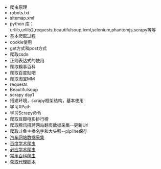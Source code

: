 - 爬虫原理
- robots.txt
- sitemap.xml
- python 库：urllib,urllib2,requests,beautifulsoup,lxml,selenium,phantomjs,scrapy等等
- 基本爬取过程
- cookie使用
- get方式和post方式
- 爬取csdn
- 正则表达式的使用
- 爬取糗事百科
- 爬取百度贴吧
- 爬取淘宝MM
- requests
- Beautifulsoup
- scrapy day1
- 搭建环境，scrapy框架结构，基本使用
- 学习XPath
- 学习Scrapy命令
- 爬取豆瓣电影排行榜
- 爬取腾讯招聘网站翻页数据采集--更新Url
- 爬取斗鱼主播名字和大头照--pipline保存
- [汽车网站数据采集](https://github.com/jasonhavenD/DJH-CarCrawler)
- [百度学术爬虫](https://github.com/jasonhavenD/Scholar)
- [必应学术爬虫](https://github.com/jasonhavenD/Scholar)
- [常用百科爬虫](https://github.com/jasonhavenD/Baike)
- [获取代理脚本](https://github.com/jasonhavenD/DJH-Spider/blob/master/gen_proxy.py)
